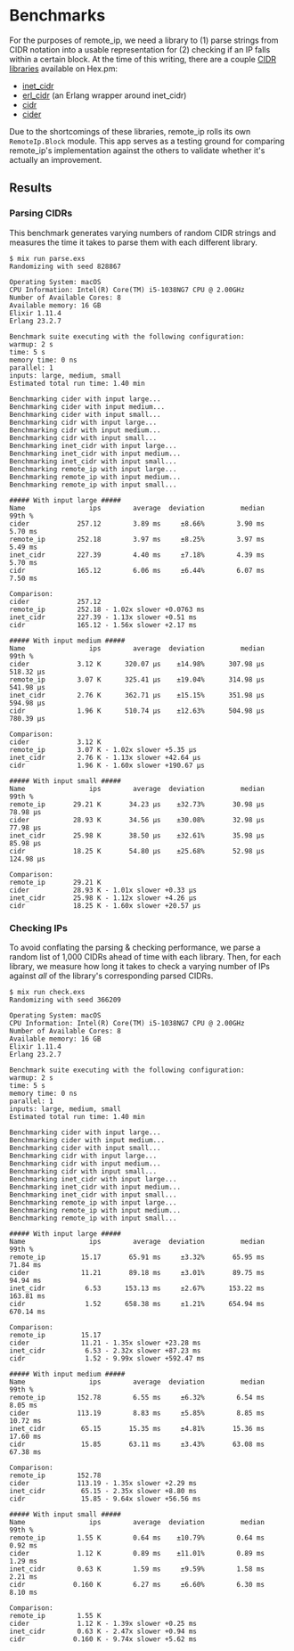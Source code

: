 # Benchmarks

For the purposes of remote\_ip, we need a library to (1) parse strings from CIDR notation into a usable representation for (2) checking if an IP falls within a certain block. At the time of this writing, there are a couple [CIDR libraries](https://hex.pm/packages?search=cidr) available on Hex.pm:

* [inet\_cidr](https://hex.pm/packages/inet_cidr)
* [erl\_cidr](https://hex.pm/packages/erl_cidr) (an Erlang wrapper around inet\_cidr)
* [cidr](https://hex.pm/packages/cidr)
* [cider](https://hex.pm/packages/cider)

Due to the shortcomings of these libraries, remote\_ip rolls its own `RemoteIp.Block` module. This app serves as a testing ground for comparing remote\_ip's implementation against the others to validate whether it's actually an improvement.

## Results

### Parsing CIDRs

This benchmark generates varying numbers of random CIDR strings and measures the time it takes to parse them with each different library.

```console
$ mix run parse.exs
Randomizing with seed 828867

Operating System: macOS
CPU Information: Intel(R) Core(TM) i5-1038NG7 CPU @ 2.00GHz
Number of Available Cores: 8
Available memory: 16 GB
Elixir 1.11.4
Erlang 23.2.7

Benchmark suite executing with the following configuration:
warmup: 2 s
time: 5 s
memory time: 0 ns
parallel: 1
inputs: large, medium, small
Estimated total run time: 1.40 min

Benchmarking cider with input large...
Benchmarking cider with input medium...
Benchmarking cider with input small...
Benchmarking cidr with input large...
Benchmarking cidr with input medium...
Benchmarking cidr with input small...
Benchmarking inet_cidr with input large...
Benchmarking inet_cidr with input medium...
Benchmarking inet_cidr with input small...
Benchmarking remote_ip with input large...
Benchmarking remote_ip with input medium...
Benchmarking remote_ip with input small...

##### With input large #####
Name                ips        average  deviation         median         99th %
cider            257.12        3.89 ms     ±8.66%        3.90 ms        5.70 ms
remote_ip        252.18        3.97 ms     ±8.25%        3.97 ms        5.49 ms
inet_cidr        227.39        4.40 ms     ±7.18%        4.39 ms        5.70 ms
cidr             165.12        6.06 ms     ±6.44%        6.07 ms        7.50 ms

Comparison: 
cider            257.12
remote_ip        252.18 - 1.02x slower +0.0763 ms
inet_cidr        227.39 - 1.13x slower +0.51 ms
cidr             165.12 - 1.56x slower +2.17 ms

##### With input medium #####
Name                ips        average  deviation         median         99th %
cider            3.12 K      320.07 μs    ±14.98%      307.98 μs      518.32 μs
remote_ip        3.07 K      325.41 μs    ±19.04%      314.98 μs      541.98 μs
inet_cidr        2.76 K      362.71 μs    ±15.15%      351.98 μs      594.98 μs
cidr             1.96 K      510.74 μs    ±12.63%      504.98 μs      780.39 μs

Comparison: 
cider            3.12 K
remote_ip        3.07 K - 1.02x slower +5.35 μs
inet_cidr        2.76 K - 1.13x slower +42.64 μs
cidr             1.96 K - 1.60x slower +190.67 μs

##### With input small #####
Name                ips        average  deviation         median         99th %
remote_ip       29.21 K       34.23 μs    ±32.73%       30.98 μs       78.98 μs
cider           28.93 K       34.56 μs    ±30.08%       32.98 μs       77.98 μs
inet_cidr       25.98 K       38.50 μs    ±32.61%       35.98 μs       85.98 μs
cidr            18.25 K       54.80 μs    ±25.68%       52.98 μs      124.98 μs

Comparison: 
remote_ip       29.21 K
cider           28.93 K - 1.01x slower +0.33 μs
inet_cidr       25.98 K - 1.12x slower +4.26 μs
cidr            18.25 K - 1.60x slower +20.57 μs
```

### Checking IPs

To avoid conflating the parsing & checking performance, we parse a random list of 1,000 CIDRs ahead of time with each library. Then, for each library, we measure how long it takes to check a varying number of IPs against *all* of the library's corresponding parsed CIDRs.

```console
$ mix run check.exs
Randomizing with seed 366209

Operating System: macOS
CPU Information: Intel(R) Core(TM) i5-1038NG7 CPU @ 2.00GHz
Number of Available Cores: 8
Available memory: 16 GB
Elixir 1.11.4
Erlang 23.2.7

Benchmark suite executing with the following configuration:
warmup: 2 s
time: 5 s
memory time: 0 ns
parallel: 1
inputs: large, medium, small
Estimated total run time: 1.40 min

Benchmarking cider with input large...
Benchmarking cider with input medium...
Benchmarking cider with input small...
Benchmarking cidr with input large...
Benchmarking cidr with input medium...
Benchmarking cidr with input small...
Benchmarking inet_cidr with input large...
Benchmarking inet_cidr with input medium...
Benchmarking inet_cidr with input small...
Benchmarking remote_ip with input large...
Benchmarking remote_ip with input medium...
Benchmarking remote_ip with input small...

##### With input large #####
Name                ips        average  deviation         median         99th %
remote_ip         15.17       65.91 ms     ±3.32%       65.95 ms       71.84 ms
cider             11.21       89.18 ms     ±3.01%       89.75 ms       94.94 ms
inet_cidr          6.53      153.13 ms     ±2.67%      153.22 ms      163.81 ms
cidr               1.52      658.38 ms     ±1.21%      654.94 ms      670.14 ms

Comparison: 
remote_ip         15.17
cider             11.21 - 1.35x slower +23.28 ms
inet_cidr          6.53 - 2.32x slower +87.23 ms
cidr               1.52 - 9.99x slower +592.47 ms

##### With input medium #####
Name                ips        average  deviation         median         99th %
remote_ip        152.78        6.55 ms     ±6.32%        6.54 ms        8.05 ms
cider            113.19        8.83 ms     ±5.85%        8.85 ms       10.72 ms
inet_cidr         65.15       15.35 ms     ±4.81%       15.36 ms       17.60 ms
cidr              15.85       63.11 ms     ±3.43%       63.08 ms       67.38 ms

Comparison: 
remote_ip        152.78
cider            113.19 - 1.35x slower +2.29 ms
inet_cidr         65.15 - 2.35x slower +8.80 ms
cidr              15.85 - 9.64x slower +56.56 ms

##### With input small #####
Name                ips        average  deviation         median         99th %
remote_ip        1.55 K        0.64 ms    ±10.79%        0.64 ms        0.92 ms
cider            1.12 K        0.89 ms    ±11.01%        0.89 ms        1.29 ms
inet_cidr        0.63 K        1.59 ms     ±9.59%        1.58 ms        2.21 ms
cidr            0.160 K        6.27 ms     ±6.60%        6.30 ms        8.10 ms

Comparison: 
remote_ip        1.55 K
cider            1.12 K - 1.39x slower +0.25 ms
inet_cidr        0.63 K - 2.47x slower +0.94 ms
cidr            0.160 K - 9.74x slower +5.62 ms
```
